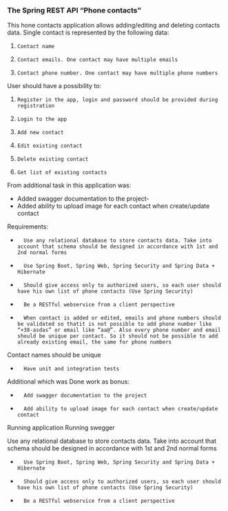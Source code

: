 ### The Spring REST API “Phone contacts”
This hone contacts application allows adding/editing and deleting contacts data. Single contact is represented by the following data:
1.     Contact name
2.     Contact emails. One contact may have multiple emails
3.     Contact phone number. One contact may have multiple phone numbers
User should have a possibility to:
1.     Register in the app, login and password should be provided during registration
2.     Login to the app
3.     Add new contact
4.     Edit existing contact
5.     Delete existing contact
6.     Get list of existing contacts

From additional task in this application was:
- Added swagger documentation to the project-
-   Added ability to upload image for each contact when create/update contact

Requirements:

-       Use any relational database to store contacts data. Take into account that schema should be designed in accordance with 1st and 2nd normal forms
-       Use Spring Boot, Spring Web, Spring Security and Spring Data + Hibernate
-       Should give access only to authorized users, so each user should have his own list of phone contacts (Use Spring Security)
-       Be a RESTful webservice from a client perspective
-       When contact is added or edited, emails and phone numbers should be validated so thatit is not possible to add phone number like “+38-asdas” or email like “aa@”. Also every phone number and email should be unique per contact. So it should not be possible to add already existing email, the same for phone numbers
Contact names should be unique
-       Have unit and integration tests

Additional which was Done work as bonus:
-       Add swagger documentation to the project
-       Add ability to upload image for each contact when create/update contact

Running application
Running swegger


Use any relational database to store contacts data. Take into account that schema should be designed in accordance with 1st and 2nd normal forms
-       Use Spring Boot, Spring Web, Spring Security and Spring Data + Hibernate
-       Should give access only to authorized users, so each user should have his own list of phone contacts (Use Spring Security)
-       Be a RESTful webservice from a client perspective
